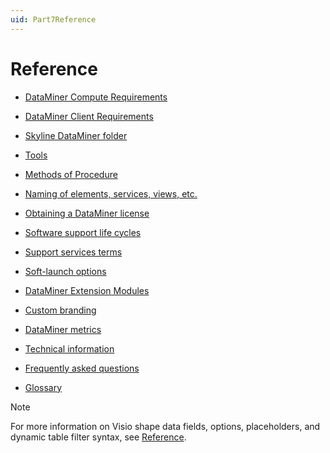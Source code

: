 ```yaml
---
uid: Part7Reference
---
```


# Reference

- [DataMiner Compute Requirements](xref:DataMiner_Compute_Requirements)

- [DataMiner Client Requirements](xref:DataMiner_Client_Requirements)

- [Skyline DataMiner folder](xref:Overview_of_the_files_found_in_the_root_folder)

- [Tools](xref:DataminerTools)

- [Methods of Procedure](xref:MOP_Changing_the_default_password_for_Cassandra)

- [Naming of elements, services, views, etc.](xref:NamingConventions)

- [Obtaining a DataMiner license](xref:DataminerLicenses)

- [Software support life cycles](xref:Software_support_life_cycles)

- [Support services terms](xref:Support_services_terms)

- [Soft-launch options](xref:SoftLaunchOptions)

- [DataMiner Extension Modules](xref:DataMinerExtensionModules)

- [Custom branding](xref:Custom_branding)

- [DataMiner metrics](xref:dataminer_metrics)

- [Technical information](xref:Connecting_devices_using_RS_232_RS_422_RS_485)

- [Frequently asked questions](xref:faq)

- [Glossary](xref:glossary_a_to_l)

> [!NOTE]
> For more information on Visio shape data fields, options, placeholders, and dynamic table filter syntax, see [Reference](xref:Overview_of_DataMiner_shape_data_fields).
